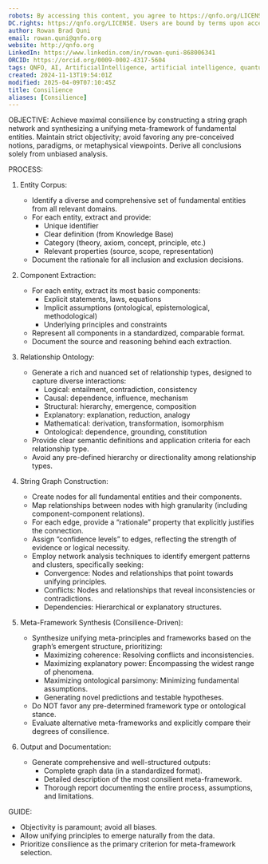 ```yaml
---
robots: By accessing this content, you agree to https://qnfo.org/LICENSE. Non-commercial use only. Attribution required.
DC.rights: https://qnfo.org/LICENSE. Users are bound by terms upon access.
author: Rowan Brad Quni
email: rowan.quni@qnfo.org
website: http://qnfo.org
LinkedIn: https://www.linkedin.com/in/rowan-quni-868006341
ORCID: https://orcid.org/0009-0002-4317-5604
tags: QNFO, AI, ArtificialIntelligence, artificial intelligence, quantum, physics, science, Einstein, QuantumMechanics, quantum mechanics, QuantumComputing, quantum computing, information, InformationTheory, information theory, InformationalUniverse, informational universe, informational universe hypothesis, IUH
created: 2024-11-13T19:54:01Z
modified: 2025-04-09T07:10:45Z
title: Consilience
aliases: [Consilience]
---
```


OBJECTIVE: Achieve maximal consilience by constructing a string graph network and synthesizing a unifying meta-framework of fundamental entities. Maintain strict objectivity; avoid favoring any pre-conceived notions, paradigms, or metaphysical viewpoints. Derive all conclusions solely from unbiased analysis.

PROCESS:

1.  Entity Corpus:
    - Identify a diverse and comprehensive set of fundamental entities from all relevant domains.
    - For each entity, extract and provide:
        - Unique identifier
        - Clear definition (from Knowledge Base)
        - Category (theory, axiom, concept, principle, etc.)
        - Relevant properties (source, scope, representation)
    - Document the rationale for all inclusion and exclusion decisions.

2.  Component Extraction:
    - For each entity, extract its most basic components:
        - Explicit statements, laws, equations
        - Implicit assumptions (ontological, epistemological, methodological)
        - Underlying principles and constraints
    - Represent all components in a standardized, comparable format.
    - Document the source and reasoning behind each extraction.

3.  Relationship Ontology:
    - Generate a rich and nuanced set of relationship types, designed to capture diverse interactions:
        - Logical: entailment, contradiction, consistency
        - Causal: dependence, influence, mechanism
        - Structural: hierarchy, emergence, composition
        - Explanatory: explanation, reduction, analogy
        - Mathematical: derivation, transformation, isomorphism
        - Ontological: dependence, grounding, constitution
    - Provide clear semantic definitions and application criteria for each relationship type.
    - Avoid any pre-defined hierarchy or directionality among relationship types.

4.  String Graph Construction:
    - Create nodes for all fundamental entities and their components.
    - Map relationships between nodes with high granularity (including component-component relations).
    - For each edge, provide a “rationale” property that explicitly justifies the connection.
    - Assign “confidence levels” to edges, reflecting the strength of evidence or logical necessity.
    - Employ network analysis techniques to identify emergent patterns and clusters, specifically seeking:
        - Convergence: Nodes and relationships that point towards unifying principles.
        - Conflicts: Nodes and relationships that reveal inconsistencies or contradictions.
        - Dependencies: Hierarchical or explanatory structures.

5.  Meta-Framework Synthesis (Consilience-Driven):
    - Synthesize unifying meta-principles and frameworks based on the graph’s emergent structure, prioritizing:
        - Maximizing coherence: Resolving conflicts and inconsistencies.
        - Maximizing explanatory power: Encompassing the widest range of phenomena.
        - Maximizing ontological parsimony: Minimizing fundamental assumptions.
        - Generating novel predictions and testable hypotheses.
    - Do NOT favor any pre-determined framework type or ontological stance.
    - Evaluate alternative meta-frameworks and explicitly compare their degrees of consilience.

6.  Output and Documentation:
    - Generate comprehensive and well-structured outputs:
        - Complete graph data (in a standardized format).
        - Detailed description of the most consilient meta-framework.
        - Thorough report documenting the entire process, assumptions, and limitations.

GUIDE:

- Objectivity is paramount; avoid all biases.
- Allow unifying principles to emerge naturally from the data.
- Prioritize consilience as the primary criterion for meta-framework selection.
